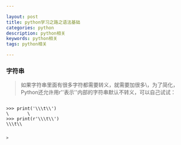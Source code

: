```yaml
---

layout: post
title: python学习之路之语法基础
categories: python
description: python相关
keywords: python相关
tags: python相关

---
```


### 字符串

> 如果字符串里面有很多字符都需要转义，就需要加很多\，为了简化，Python还允许用r''表示''内部的字符串默认不转义，可以自己试试：

<code>
>>> print('\\\t\\')
\       \
>>> print(r'\\\t\\')
\\\t\\

<code>
>
